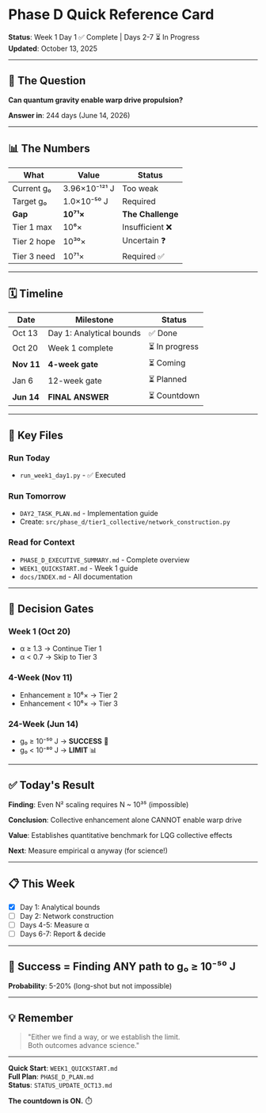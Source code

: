 # Phase D Quick Reference Card

**Status**: Week 1 Day 1 ✅ Complete | Days 2-7 ⏳ In Progress  
**Updated**: October 13, 2025

---

## 🎯 The Question

**Can quantum gravity enable warp drive propulsion?**

**Answer in**: 244 days (June 14, 2026)

---

## 📊 The Numbers

| What | Value | Status |
|------|-------|--------|
| Current g₀ | 3.96×10⁻¹²¹ J | Too weak |
| Target g₀ | 1.0×10⁻⁵⁰ J | Required |
| **Gap** | **10⁷¹×** | **The Challenge** |
| Tier 1 max | 10⁶× | Insufficient ❌ |
| Tier 2 hope | 10³⁰× | Uncertain ❓ |
| Tier 3 need | 10⁷¹× | Required ✅ |

---

## 🗓️ Timeline

| Date | Milestone | Status |
|------|-----------|--------|
| Oct 13 | Day 1: Analytical bounds | ✅ Done |
| Oct 20 | Week 1 complete | ⏳ In progress |
| **Nov 11** | **4-week gate** | ⏳ Coming |
| Jan 6 | 12-week gate | ⏳ Planned |
| **Jun 14** | **FINAL ANSWER** | ⏳ Countdown |

---

## 📁 Key Files

### Run Today
- `run_week1_day1.py` - ✅ Executed

### Run Tomorrow
- `DAY2_TASK_PLAN.md` - Implementation guide
- Create: `src/phase_d/tier1_collective/network_construction.py`

### Read for Context
- `PHASE_D_EXECUTIVE_SUMMARY.md` - Complete overview
- `WEEK1_QUICKSTART.md` - Week 1 guide
- `docs/INDEX.md` - All documentation

---

## 🚦 Decision Gates

### Week 1 (Oct 20)
- α ≥ 1.3 → Continue Tier 1
- α < 0.7 → Skip to Tier 3

### 4-Week (Nov 11)
- Enhancement ≥ 10⁶× → Tier 2
- Enhancement < 10⁶× → Tier 3

### 24-Week (Jun 14)
- g₀ ≥ 10⁻⁵⁰ J → **SUCCESS** 🎉
- g₀ < 10⁻⁸⁰ J → **LIMIT** 📊

---

## ✅ Today's Result

**Finding**: Even N² scaling requires N ~ 10³⁵ (impossible)

**Conclusion**: Collective enhancement alone CANNOT enable warp drive

**Value**: Establishes quantitative benchmark for LQG collective effects

**Next**: Measure empirical α anyway (for science!)

---

## 📋 This Week

- [x] Day 1: Analytical bounds
- [ ] Day 2: Network construction
- [ ] Days 4-5: Measure α
- [ ] Days 6-7: Report & decide

---

## 🎯 Success = Finding ANY path to g₀ ≥ 10⁻⁵⁰ J

**Probability**: 5-20% (long-shot but not impossible)

---

## 💡 Remember

> "Either we find a way, or we establish the limit.  
> Both outcomes advance science."

---

**Quick Start**: `WEEK1_QUICKSTART.md`  
**Full Plan**: `PHASE_D_PLAN.md`  
**Status**: `STATUS_UPDATE_OCT13.md`

**The countdown is ON.** ⏱️
